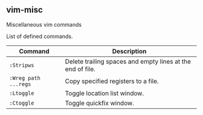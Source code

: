 ## vim-misc
Miscellaneous vim commands

List of defined commands.

| Command              | Description                                                |
| -------------------- | ---------------------------------------------------------- |
| `:Stripws`           | Delete trailing spaces and empty lines at the end of file. |
| `:Wreg path ...regs` | Copy specified registers to a file.                        |
| `:Ltoggle`           | Toggle location list window.                               |
| `:Ctoggle`           | Toggle quickfix window.                                    |
